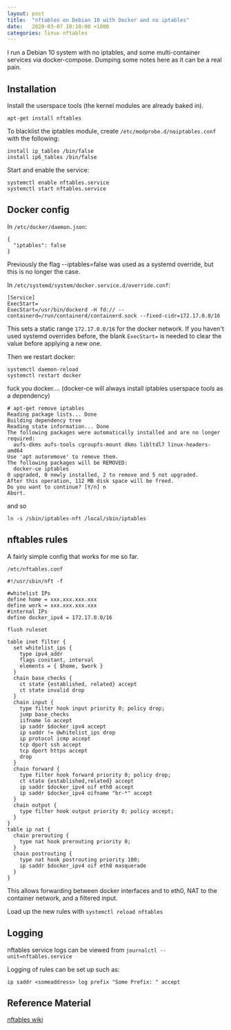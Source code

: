 ```yaml
---
layout: post
title:  "nftables on Debian 10 with Docker and no iptables"
date:   2020-03-07 10:10:00 +1000
categories: linux nftables
---
```


I run a Debian 10 system with no iptables, and some multi-container services via docker-compose. 
Dumping some notes here as it can be a real pain.

Installation
---

Install the userspace tools (the kernel modules are already baked in).

```
apt-get install nftables
```

To blacklist the iptables module, create `/etc/modprobe.d/noiptables.conf` with the following:

```
install ip_tables /bin/false
install ip6_tables /bin/false
```

Start and enable the service:

```
systemctl enable nftables.service
systemctl start nftables.service
```


Docker config
---

In `/etc/docker/daemon.json`:

```
{
  "iptables": false
}
```

Previously the flag --iptables=false was used as a systemd override, but this is no longer the case.

In `/etc/systemd/system/docker.service.d/override.conf`:

```
[Service]
ExecStart=
ExecStart=/usr/bin/dockerd -H fd:// --containerd=/run/containerd/containerd.sock --fixed-cidr=172.17.0.0/16
```

This sets a static range `172.17.0.0/16` for the docker network. If you haven't used systemd overrides before, the blank `ExecStart=` is needed to clear the value before applying a new one.

Then we restart docker:

```
systemctl daemon-reload
systemctl restart docker
```

fuck you docker.... (docker-ce will always install iptables userspace tools as a dependency)

```
# apt-get remove iptables
Reading package lists... Done
Building dependency tree       
Reading state information... Done
The following packages were automatically installed and are no longer required:
  aufs-dkms aufs-tools cgroupfs-mount dkms libltdl7 linux-headers-amd64
Use 'apt autoremove' to remove them.
The following packages will be REMOVED:
  docker-ce iptables
0 upgraded, 0 newly installed, 2 to remove and 5 not upgraded.
After this operation, 112 MB disk space will be freed.
Do you want to continue? [Y/n] n
Abort.
```

and so

```
ln -s /sbin/iptables-nft /local/sbin/iptables
```


nftables rules
---

A fairly simple config that works for me so far.

`/etc/nftables.conf`

```
#!/usr/sbin/nft -f

#whitelist IPs
define home = xxx.xxx.xxx.xxx
define work = xxx.xxx.xxx.xxx
#internal IPs
define docker_ipv4 = 172.17.0.0/16

flush ruleset

table inet filter {
  set whitelist_ips {
    type ipv4_addr
    flags constant, interval
    elements = { $home, $work }
  }
  chain base_checks {
    ct state {established, related} accept
    ct state invalid drop
  }
  chain input {
    type filter hook input priority 0; policy drop;
    jump base_checks
    iifname lo accept
    ip saddr $docker_ipv4 accept
    ip saddr != @whitelist_ips drop
    ip protocol icmp accept
    tcp dport ssh accept
    tcp dport https accept
    drop
  }
  chain forward {
    type filter hook forward priority 0; policy drop;
    ct state {established,related} accept
    ip saddr $docker_ipv4 oif eth0 accept
    ip saddr $docker_ipv4 oifname "br-*" accept
  }
  chain output {
    type filter hook output priority 0; policy accept;
  }
}
table ip nat {
  chain prerouting {
    type nat hook prerouting priority 0;
  }
  chain postrouting {
    type nat hook postrouting priority 100;
    ip saddr $docker_ipv4 oif eth0 masquerade
  }
}
```

This allows forwarding between docker interfaces and to eth0, NAT to the container network, and a filtered input.

Load up the new rules with `systemctl reload nftables`


Logging
---

nftables service logs can be viewed from `journalctl --unit=nftables.service`

Logging of rules can be set up such as:

```
ip saddr <someaddress> log prefix "Some Prefix: " accept
```


Reference Material
---

[nftables wiki](https://wiki.nftables.org/wiki-nftables/index.php/Main_Page)
